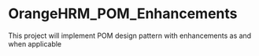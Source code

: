 # OrangeHRM_POM_Enhancements
This project will implement POM design pattern with enhancements as and when applicable
